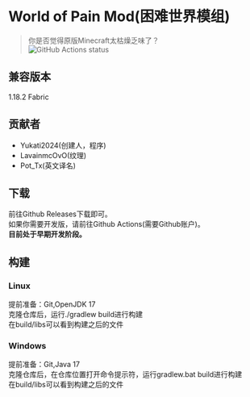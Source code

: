 # World of Pain Mod(困难世界模组)  
> 你是否觉得原版Minecraft太枯燥乏味了？  
![GitHub Actions status](https://img.shields.io/github/actions/workflow/status/high20212021/World-Of-Pain-Mod/gradle.yml?branch=main)

## 兼容版本  
1.18.2 Fabric  
## 贡献者  
 - Yukati2024(创建人，程序)  
 - LavainmcOvO(纹理)  
 - Pot_Tx(英文译名)  
## 下载  
前往Github Releases下载即可。  
如果你需要开发版，请前往Github Actions(需要Github账户)。  
**目前处于早期开发阶段。**  
## 构建  
### Linux  
提前准备：Git,OpenJDK 17  
克隆仓库后，运行./gradlew build进行构建  
在build/libs可以看到构建之后的文件  
### Windows  
提前准备：Git,Java 17  
克隆仓库后，在仓库位置打开命令提示符，运行gradlew.bat build进行构建  
在build/libs可以看到构建之后的文件  
